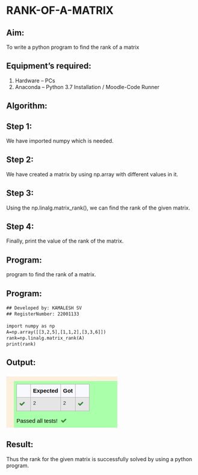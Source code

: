 # RANK-OF-A-MATRIX
## Aim:
To write a python program to find the rank of a matrix
## Equipment’s required:
1. 	Hardware – PCs
2. 	Anaconda – Python 3.7 Installation / Moodle-Code Runner
## Algorithm:
## Step 1: 
We have imported numpy which is needed.
## Step 2: 
We have created a matrix by using np.array with different values in it.
## Step 3: 
Using the np.linalg.matrix_rank(), we can find the rank of the given matrix.
## Step 4: 
Finally, print the value of the rank of the matrix.
## Program:
program to find the rank of a matrix.
## Program:
```
## Developed by: KAMALESH SV
## RegisterNumber: 22001133

import numpy as np
A=np.array([[3,2,5],[1,1,2],[3,3,6]])
rank=np.linalg.matrix_rank(A)
print(rank)

```
## Output:
![OUTPUT](./OUTPUT134.png)
## Result:
Thus the rank for the given matrix is successfully solved by  using a python program.

